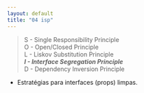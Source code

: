 ```yaml
---
layout: default
title: "04 isp"
---
```


> S - Single Responsibility Principle\
> O - Open/Closed Principle\
> L - Liskov Substitution Principle\
> ***I - Interface Segregation Principle***\
> D - Dependency Inversion Principle

- Estratégias para interfaces (props) limpas.